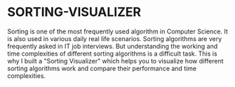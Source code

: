 # SORTING-VISUALIZER
Sorting is one of the most frequently used algorithm in Computer Science. It is also used in various daily real life scenarios. Sorting algorithms are very frequently asked in IT job interviews. But understanding the working and time complexities of different sorting algorithms is a difficult task. This is why I built a "Sorting Visualizer" which helps you to visualize how different sorting algorithms work and compare their performance and time complexities.
